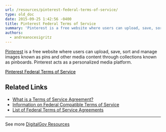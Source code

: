 ```yaml
---
url: /resources/pinterest-federal-terms-of-service/
type: old_doc
date: 2015-09-25 1:42:56 -0400
title: Pinterest Federal Terms of Service
summary: 'Pinterest is a free website where users can upload, save, sort and manage images known as pins and other media content through collections known as pinboards. Pinterest acts as a personalized media platform.   Pinterest Federal Terms of Service   Related Links What is a Terms of Service Agreement? Information on Federal Compatible Terms of'
authors:
  - andreanocesigritz
---
```


[Pinterest](https://www.pinterest.com/) is a free website where users can upload, save, sort and manage images known as pins and other media content through collections known as pinboards. Pinterest acts as a personalized media platform.

 

<a class="button" style="color: #000000" href="https://help.pinterest.com/en/articles/terms-service-apply-federal-agencies-using-pinterest">Pinterest Federal Terms of Service</a>

 

## Related Links

  * [What is a Terms of Service Agreement?](https://www.WHATEVER/2014/05/13/what-is-a-terms-of-service-and-how-do-i-get-one/)
  * [Information on Federal Compatible Terms of Service](https://www.WHATEVER/resources/federal-compatible-terms-of-service-agreements/)
  * [List of Federal Terms of Service Agreements](https://www.WHATEVER/resources/federal-compatible-terms-of-service-agreements/)

 

* * *

 

See more [DigitalGov Resources](https://www.WHATEVER/resources/)